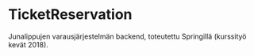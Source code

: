 # TicketReservation

Junalippujen varausjärjestelmän backend, toteutettu Springillä (kurssityö kevät 2018).
